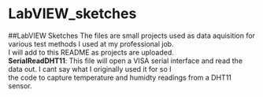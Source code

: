 # LabVIEW_sketches
##LabVIEW Sketches
The files are small projects used as data aquisition for various test methods I used at my professional job.<br/>
I will add to this README as projects are uploaded. <br/>
**SerialReadDHT11**: This file will open a VISA serial interface and read the data out. I cant say what I originally used it for so I <br/>
the code to capture temperature and humidty readings from a DHT11 sensor. <br/>

